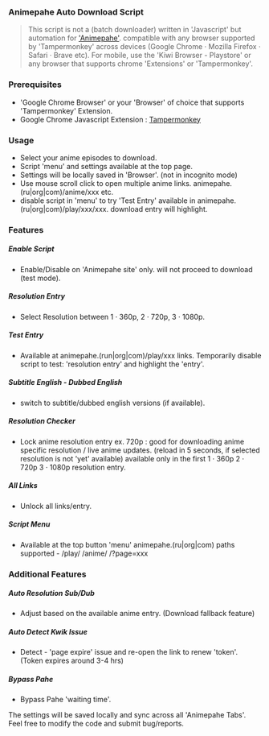 ### Animepahe Auto Download Script
> This script is not a (batch downloader) written in 'Javascript' but automation for ['Animepahe'](https://animepahe.com). 
compatible with any browser supported by 'Tampermonkey' across devices (Google Chrome · Mozilla Firefox · Safari · Brave etc). 
For mobile, use the 'Kiwi Browser - Playstore' or any browser that supports chrome 'Extensions' or 'Tampermonkey'.

### Prerequisites
- 'Google Chrome Browser' or your 'Browser' of choice that supports 'Tampermonkey' Extension.
- Google Chrome Javascript Extension : [Tampermonkey](https://chrome.google.com/webstore/detail/dhdgffkkebhmkfjojejmpbldmpobfkfo)

### Usage
- Select your anime episodes to download.
- Script 'menu' and settings available at the top page.
- Settings will be locally saved in 'Browser'. (not in incognito mode)
- Use mouse scroll click to open multiple anime links. animepahe.(ru|org|com)/anime/xxx etc.
- disable script in 'menu' to try 'Test Entry' available in animepahe.(ru|org|com)/play/xxx/xxx. download entry will highlight.

### Features

##### Enable Script
  - Enable/Disable on 'Animepahe site' only. will not proceed to download (test mode).

##### Resolution Entry
  - Select Resolution between 1 · 360p, 2 · 720p, 3 · 1080p.

##### Test Entry
  - Available at animepahe.(run|org|com)/play/xxx links. Temporarily disable script to test: 'resolution entry' and highlight the 'entry'.

##### Subtitle English - Dubbed English
  - switch to subtitle/dubbed english versions (if available).

##### Resolution Checker
  - Lock anime resolution entry ex. 720p : good for downloading anime specific resolution / live anime updates. (reload in 5 seconds, if selected resolution is not 'yet' available) available only in the first 1 · 360p 2 · 720p 3 · 1080p resolution entry.

##### All Links
  - Unlock all links/entry.

##### Script Menu
  - Available at the top button 'menu' animepahe.(ru|org|com) paths supported - /play/ /anime/ /?page=xxx

### Additional Features

##### Auto Resolution Sub/Dub
  - Adjust based on the available anime entry. (Download fallback feature)

##### Auto Detect Kwik Issue
  - Detect - 'page expire' issue and re-open the link to renew 'token'. (Token expires around 3-4 hrs)

##### Bypass Pahe
  - Bypass Pahe 'waiting time'. 

The settings will be saved locally and sync across all 'Animepahe Tabs'. Feel free to modify the code and submit bug/reports.
